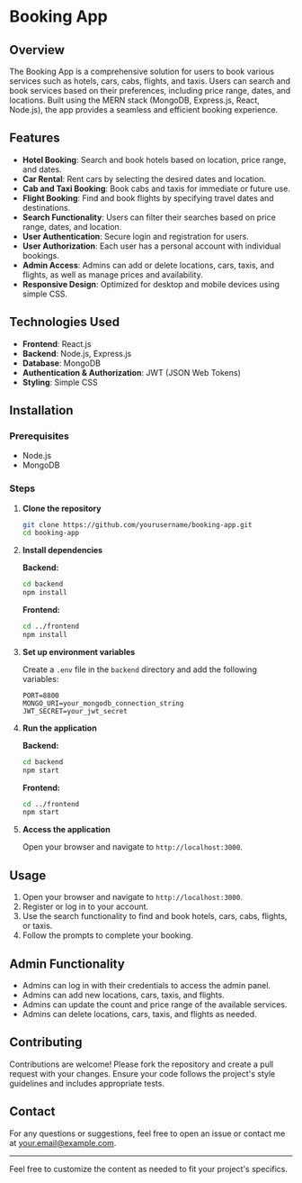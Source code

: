 # Booking App

## Overview

The Booking App is a comprehensive solution for users to book various services such as hotels, cars, cabs, flights, and taxis. Users can search and book services based on their preferences, including price range, dates, and locations. Built using the MERN stack (MongoDB, Express.js, React, Node.js), the app provides a seamless and efficient booking experience.

## Features

- **Hotel Booking**: Search and book hotels based on location, price range, and dates.
- **Car Rental**: Rent cars by selecting the desired dates and location.
- **Cab and Taxi Booking**: Book cabs and taxis for immediate or future use.
- **Flight Booking**: Find and book flights by specifying travel dates and destinations.
- **Search Functionality**: Users can filter their searches based on price range, dates, and location.
- **User Authentication**: Secure login and registration for users.
- **User Authorization**: Each user has a personal account with individual bookings.
- **Admin Access**: Admins can add or delete locations, cars, taxis, and flights, as well as manage prices and availability.
- **Responsive Design**: Optimized for desktop and mobile devices using simple CSS.

## Technologies Used

- **Frontend**: React.js
- **Backend**: Node.js, Express.js
- **Database**: MongoDB
- **Authentication & Authorization**: JWT (JSON Web Tokens)
- **Styling**: Simple CSS

## Installation

### Prerequisites

- Node.js
- MongoDB

### Steps

1. **Clone the repository**
    ```bash
    git clone https://github.com/yourusername/booking-app.git
    cd booking-app
    ```

2. **Install dependencies**

    **Backend:**
    ```bash
    cd backend
    npm install
    ```

    **Frontend:**
    ```bash
    cd ../frontend
    npm install
    ```

3. **Set up environment variables**

    Create a `.env` file in the `backend` directory and add the following variables:
    ```
    PORT=8800
    MONGO_URI=your_mongodb_connection_string
    JWT_SECRET=your_jwt_secret
    ```

4. **Run the application**

    **Backend:**
    ```bash
    cd backend
    npm start
    ```

    **Frontend:**
    ```bash
    cd ../frontend
    npm start
    ```

5. **Access the application**

    Open your browser and navigate to `http://localhost:3000`.

## Usage

1. Open your browser and navigate to `http://localhost:3000`.
2. Register or log in to your account.
3. Use the search functionality to find and book hotels, cars, cabs, flights, or taxis.
4. Follow the prompts to complete your booking.

## Admin Functionality

- Admins can log in with their credentials to access the admin panel.
- Admins can add new locations, cars, taxis, and flights.
- Admins can update the count and price range of the available services.
- Admins can delete locations, cars, taxis, and flights as needed.

## Contributing

Contributions are welcome! Please fork the repository and create a pull request with your changes. Ensure your code follows the project's style guidelines and includes appropriate tests.


## Contact

For any questions or suggestions, feel free to open an issue or contact me at [your.email@example.com](mailto:ram.goyal.ug21@nsut.ac.in).

---

Feel free to customize the content as needed to fit your project's specifics.
